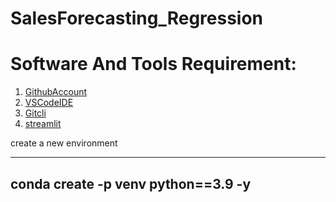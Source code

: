 # SalesForecasting_Regression

# Software And Tools Requirement:

1. [GithubAccount](https://github.com)
2. [VSCodeIDE](https://code.visualstudio.com)
3. [Gitcli](https://git-scm.com/book/en/v2/Getting-Started-The-Command-Line)
4. [streamlit](https://streamlit.io/)


create a new environment

----
conda create -p venv python==3.9 -y
----




